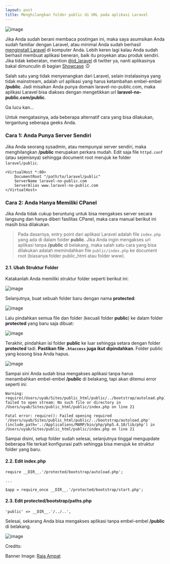 ```yaml
---
layout: post
title: Menghilangkan folder public di URL pada aplikasi Laravel
---
```


![image](https://dl.dropboxusercontent.com/u/21271348/id-laravel.com/public-removal/rajaampat.png)

Jika Anda sudah berani membaca postingan ini, maka saya asumsikan Anda sudah familiar dengan Laravel, atau minimal Anda sudah berhasil [menginstall Laravel](http://id-laravel.com/post/instalasi-laravel-4) di komputer Anda. Lebih keren lagi kalau Anda sudah berhasil membuat aplikasi beneran, baik itu proyekan atau produk sendiri. Jika tidak keberatan, mention [@id_laravel](http://twitter.com/id_laravel) di twitter ya, nanti aplikasinya bakal dimunculin di bagian [Showcase](http://id-laravel.com/tag/showcase) :D

Salah satu yang tidak menyenangkan dari Laravel, selain instalasinya yang tidak mainstream, adalah url aplikasi yang harus ketambahan embel-embel **/public**. Jadi misalkan Anda punya domain laravel-no-public.com, maka aplikasi Laravel bisa diakses dengan mengetikkan url **laravel-no-public.com/public**.

Ga lucu kan...

Untuk mengatasinya, ada beberapa alternatif cara yang bisa dilakukan, tergantung seberapa geeks Anda.

### Cara 1: Anda Punya Server Sendiri
Jika Anda seorang sysadmin, atau mempunyai server sendiri, maka menghilangkan **/public** merupakan perkara mudah. Edit saja file `httpd.conf` (atau sejenisnya) sehingga document root merujuk ke folder `laravel/public`.

    <VirtualHost *:80>
        DocumentRoot "/path/to/laravel/public"
        ServerName laravel-no-public.com
        ServerAlias www.laravel-no-public.com
    </VirtualHost>

### Cara 2: Anda Hanya Memiliki CPanel
Jika Anda tidak cukup beruntung untuk bisa mengakses server secara langsung dan hanya diberi fasilitas CPanel, maka cara manual berikut ini masih bisa dilakukan.

> Pada dasarnya, entry point dari aplikasi Laravel adalah file `index.php` yang ada di dalam folder **public**. Jika Anda ingin mengakses url aplikasi tanpa **/public** di belakang, maka salah satu cara yang bisa dilakukan adalah memindahkan file `public/index.php` ke document root (biasanya folder public_html atau folder www).

#### 2.1. Ubah Struktur Folder

Katakanlah Anda memiliki struktur folder seperti berikut ini:

![image](https://dl.dropboxusercontent.com/u/21271348/id-laravel.com/public-removal/folder-structure-1.png)


Selanjutnya, buat sebuah folder baru dengan nama **protected**:

![image](https://dl.dropboxusercontent.com/u/21271348/id-laravel.com/public-removal/folder-structure-2.png)

Lalu pindahkan semua file dan folder (kecuali folder **public**) ke dalam folder **protected** yang baru saja dibuat:

![image](https://dl.dropboxusercontent.com/u/21271348/id-laravel.com/public-removal/folder-structure-3.png)

Terakhir, pindahkan isi folder **public** ke luar sehingga setara dengan folder **protected** tadi. **Pastikan file `.htaccess` juga ikut dipindahkan**. Folder public yang kosong bisa Anda hapus.

![image](https://dl.dropboxusercontent.com/u/21271348/id-laravel.com/public-removal/folder-structure-4.png)

Sampai sini Anda sudah bisa mengakses aplikasi tanpa harus menambahkan embel-embel **/public** di belakang, tapi akan ditemui error seperti ini:

    Warning: require(/Users/uyab/Sites/public_html/public/../bootstrap/autoload.php): failed to open stream: No such file or directory in /Users/uyab/Sites/public_html/public/index.php on line 21

    Fatal error: require(): Failed opening required '/Users/uyab/Sites/public_html/public/../bootstrap/autoload.php' (include_path='.:/Applications/MAMP/bin/php/php5.4.10/lib/php') in /Users/uyab/Sites/public_html/public/index.php on line 21

Sampai disini, setup folder sudah selesai, selanjutnya tinggal mengupdate beberapa file terkait konfigurasi path sehingga bisa merujuk ke struktur folder yang baru.

#### 2.2. Edit index.php

    require __DIR__.'/protected/bootstrap/autoload.php';

    ...

    $app = require_once __DIR__.'/protected/bootstrap/start.php';

#### 2.3. Edit protected/bootstrap/paths.php

	'public' => __DIR__.'/../..',


Selesai, sekarang Anda bisa mengakses aplikasi tanpa embel-embel **/public** di belakang.

![image](https://dl.dropboxusercontent.com/u/21271348/id-laravel.com/public-removal/site-no-public.png)



Credits:

Banner Image: [Raja Ampat](https://www.google.com/search?site=&tbm=isch&source=hp&biw=1280&bih=621&q=rajaampat&oq=rajaampat&gs_l=img.3..0l2j0i24j0i10i24j0i24j0i10i24l2.814.2381.0.2446.9.9.0.0.0.0.82.582.8.8.0....0...1ac.1.32.img..1.8.580.eI_JjBPvD3c#q=raja+ampat&tbm=isch)

